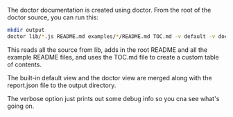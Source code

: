 The doctor documentation is created using doctor. From the root of the doctor
source, you can run this:

```bash
mkdir output
doctor lib/*.js README.md examples/*/README.md TOC.md -v default -v doctor -o output --verbose
```

This reads all the source from lib, adds in the root README and all the example
README files, and uses the TOC.md file to create a custom table of contents.

The built-in default view and the doctor view are merged along with the
report.json file to the output directory.

The verbose option just prints out some debug info so you cna see what's going on.